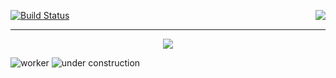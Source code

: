 [![Build Status](https://travis-ci.org/arximboldi/lager.svg?branch=master)](https://travis-ci.org/arximboldi/lager)
<a href="https://sinusoid.al"><img align="right" src="https://cdn.rawgit.com/arximboldi/immer/355a113782aedc2ea22463444014809269c2376d/doc/_static/sinusoidal-badge.svg"></a>


----

<p align="center">
  <img src="https://cdn.rawgit.com/arximboldi/lager/c9bba0a6/resources/logo-front.svg">
</p>

![worker](http://www.textfiles.com/underconstruction/CaCapeCanaveralHangar2256construction.gif)
![under construction](http://www.textfiles.com/underconstruction/ininterlinksyouthunder_constructionA.gif)
